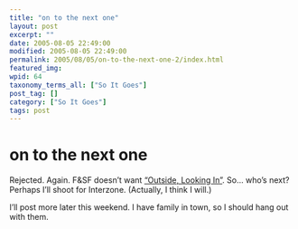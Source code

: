 ```yaml
---
title: "on to the next one"
layout: post
excerpt: ""
date: 2005-08-05 22:49:00
modified: 2005-08-05 22:49:00
permalink: 2005/08/05/on-to-the-next-one-2/index.html
featured_img: 
wpid: 64
taxonomy_terms_all: ["So It Goes"]
post_tag: []
category: ["So It Goes"]
tags: post
---
```


# on to the next one

Rejected. Again. F&amp;SF doesn’t want [“Outside, Looking In”](http://pjohanneson.dotgeek.org/blog/index.php/13). So… who’s next? Perhaps I’ll shoot for Interzone. (Actually, I think I will.)

I’ll post more later this weekend. I have family in town, so I should hang out with them.